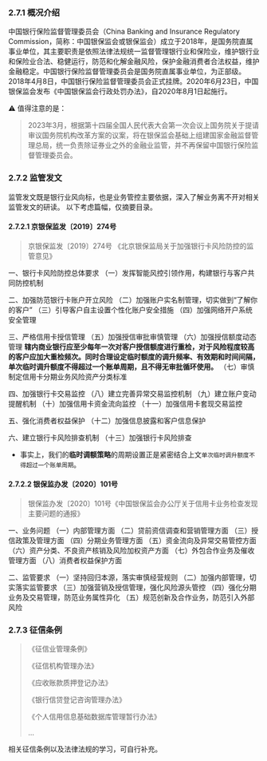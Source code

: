 ### 2.7.1 概况介绍
中国银行保险监督管理委员会（China Banking and Insurance Regulatory Commission，简称：中国银保监会或银保监会）成立于2018年，是国务院直属事业单位，其主要职责是依照法律法规统一监督管理银行业和保险业，维护银行业和保险业合法、稳健运行，防范和化解金融风险，保护金融消费者合法权益，维护金融稳定。中国银行保险监督管理委员会是国务院直属事业单位，为正部级。2018年4月8日，中国银行保险监督管理委员会正式挂牌。2020年6月23日，中国银保监会发布《中国银保监会行政处罚办法》，自2020年8月1日起施行。

⚠️ 值得注意的是：
> 2023年3月，根据第十四届全国人民代表大会第一次会议上国务院关于提请审议国务院机构改革方案的议案，将在银保监会基础上组建国家金融监督管理总局，统一负责除证券业之外的金融业监管，并不再保留中国银行保险监督管理委员会。


### 2.7.2 监管发文
监管发文既是银行业风向标，也是业务管控主要依据，深入了解业务离不开对相关监管发文的研读。
以下考虑篇幅，仅摘要目录。
#### 2.7.2.1 京银保监发〔2019〕274号
> 京银保监发〔2019〕274号 《北京银保监局关于加强银行卡风险防控的监管意见》

一、银行卡风险防控总体要求
（一）发挥智能风控引领作用，构建银行与客户共同防控机制

二、加强防范银行卡账户开立风险
（二）加强账户实名制管理，切实做到“了解你的客户”
（三）引导客户自主设置个性化账户安全措施
（四）加强网络开户系统安全管理

三、严格信用卡授信管理
（五）加强授信审批审慎管理
（六）加强授信额度动态管理
**辖内商业银行应至少每年一次对客户授信额度进行重检，对于风险程度较高的客户应加大重检频次。同时合理设定临时额度的调升频率、有效期和时间间隔，单次临时调升额度不得超过一个账单周期，且不得无审批循环使用。**
（七）审慎制定信用卡分期业务风险资产分类标准

四、加强银行卡交易监控
（八）建立完善异常交易监控机制
（九）建立账户变动提醒机制
（十）加强信用卡资金流向监控
（十一）加强信用卡套现交易监控

五、强化消费者权益保护
（十二）加强信息披露和客户信息保护

六、建立银行卡风险排查机制
（十三）加强银行卡风险排查

- 事实上，我们的**临时调额策略**的周期设置正是紧密结合上文`单次临时调升额度不得超过一个账单周期`。

#### 2.7.2.2 银保监办发〔2020〕101号
> 银保监办发〔2020〕101号《中国银保监会办公厅关于信用卡业务检查发现主要问题的通报》


一、业务问题
（一）内部管理方面
（二）贷前资信调查和营销管理方面
（三）授信政策及管理方面
（四）分期业务管理方面
（五）资金流向及异常交易管控方面
（六）资产分类、不良资产核销及风险加权资产方面
（七）外包合作业务及催收管理方面
（八）消费者权益保护方面

二、监管要求
（一）坚持回归本源，落实审慎经营规则
（二）加强内部管理，切实落实监管要求
（三）加强营销及授信管理，强化风险源头管控
（四）强化分期业务及交易管理，防范业务属性异化
（五）规范创新及合作业务，防范引入外部风险

### 2.7.3 征信条例
> 《征信业管理条例》
> 
> 《征信机构管理办法》
> 
> 《应收账款质押登记办法》
> 
> 《银行信贷登记咨询管理办法》
> 
> 《个人信用信息基础数据库管理暂行办法》 
> 
> ...

相关征信条例以及法律法规的学习，可自行补充。
